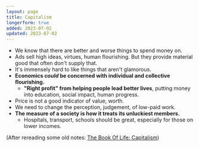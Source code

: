 ```yaml
---
layout: page
title: Capitalism
longerform: true
added: 2023-07-02
updated: 2023-07-02
---
```



- We know that there are better and worse things to spend money on.
- Ads sell high ideas, virtues, human flourishing. But they provide material good that often don't supply that.
- It's immensely hard to like things that aren't glamorous.
- **Economics *could* be concerned with individual and collective flourishing.**
	- **"Right profit" from helping people lead better lives**, putting money into education, social impact, human progress.
- Price is not a good indicator of value, worth.
- We need to change the perception, judgement, of low-paid work.
- **The measure of a society is how it treats its unluckiest members.**
	- Hospitals, transport, schools should be great, especially for those on lower incomes.


(After rereading some old notes: [The Book Of Life: Capitalism](/notes/#the-book-of-life-capitalism))

